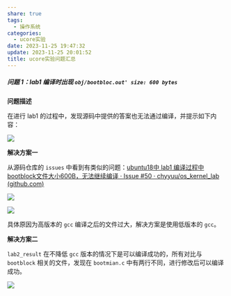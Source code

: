 ```yaml
---
share: true
tags:
  - 操作系统
categories:
  - ucore实验
date: 2023-11-25 19:47:32
update: 2023-11-25 20:01:52
title: ucore实验问题汇总
---
```



##### 问题 1：lab1 编译时出现 `obj/bootbloc.out' size: 600 bytes` 

**问题描述**

在进行 lab1 的过程中，发现源码中提供的答案也无法通过编译，并提示如下内容：

![](/images/IMG-ucore实验问题汇总-20231125200216789.png)

**解决方案一**

从源码仓库的 `issues` 中看到有类似的问题：[ubuntu18中 lab1 编译过程中 bootblock文件大小600B，无法继续编译 · Issue #50 · chyyuu/os_kernel_lab (github.com)](https://github.com/chyyuu/os_kernel_lab/issues/50)

![](/images/IMG-ucore实验问题汇总-20231125200216808.png)

![](/images/IMG-ucore实验问题汇总-20231125200216840.png)

具体原因为高版本的 `gcc` 编译之后的文件过大，解决方案是使用低版本的 `gcc`。

**解决方案二**

 `lab2_result` 在不降低 `gcc` 版本的情况下是可以编译成功的，所有对比与 `bootblock` 相关的文件，发现在 `bootmian.c` 中有两行不同，进行修改后可以编译成功。

![](/images/IMG-ucore实验问题汇总-20231125200216865.png)